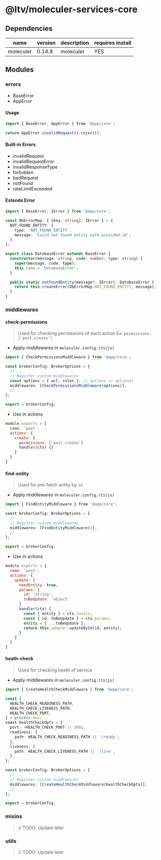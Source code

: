 # @ltv/moleculer-services-core

## Dependencies

| name      | version | description | requires install |
| --------- | ------- | ----------- | ---------------- |
| moleculer | 0.14.8  | moleculer   | YES              |

## Modules

### errors

- BaseError
- AppError

#### Usage

```ts
import { BaseError, AppError } from '@app/core';

return AppError.invalidRequest().reject();
```

#### Built-in Errors

- invalidRequest
- invalidRequestError
- invalidResponseType
- forbidden
- badRequest
- notFound
- rateLimitExceeded

#### Extends Error

```ts
import { BaseError, IError } from '@app/core';

const DbErrorMap: { [key: string]: IError } = {
  NOT_FOUND_ENTITY: {
    type: 'NOT_FOUND_ENTITY',
    message: 'Could not found entity with provided id',
  },
};

export class DatabaseError extends BaseError {
  constructor(message: string, code: number, type: string) {
    super(message, code, type);
    this.name = 'DatabaseError';
  }

  public static notFoundEntity(message?: IError): DatabaseError {
    return this.createError(DbErrorMap.NOT_FOUND_ENTITY, message);
  }
}
```

### middlewares

#### check-permissions

> Used for checking permissions of each action
> Ex: `permissions: ['post.create']`

- Apply middlewares in `moleculer.config.(ts|js)`

```ts
import { CheckPermissionsMiddleware } from '@app/core';

const brokerConfig: BrokerOptions = {
  // ...
  // Register custom middlewares
  const options = { acl, roles }; // options is optional
  middlewares: [CheckPermissionsMiddleware(options)],
  // ...
};

export = brokerConfig;
```

- Use in actions

```javascript
module.exports = {
  name: 'post',
  actions: {
    create: {
      permissions: ['post.create']
      handler(ctx) {}
    }
  }
}
```

#### find-entity

> Used for pre-fetch entity by `id`

- Apply middlewares in `moleculer.config.(ts|js)`

```ts
import { FindEntityMiddleware } from '@app/core';

const brokerConfig: BrokerOptions = {
  // ...
  // Register custom middlewares
  middlewares: [FindEntityMiddleware()],
  // ...
};

export = brokerConfig;
```

- Use in actions

```javascript
module.exports = {
  name: 'post',
  actions: {
    update: {
      needEntity: true,
      params: {
        id: 'string',
        toBeUpdate: 'object'
      }
      handler(ctx) {
        const { entity } = ctx.locals;
        const { id, toBeUpdate } = ctx.params;
        entity = { ...toBeUpdate };
        return this.adapter.updateById(id, entity);
      }
    }
  }
}
```

#### heath-check

> Used for checking heath of service

- Apply middlewares in `moleculer.config.(ts|js)`

```ts
import { CreateHealthCheckMiddleware } from '@app/core';

const {
  HEALTH_CHECK_READINESS_PATH,
  HEALTH_CHECK_LIVENESS_PATH,
  HEALTH_CHECK_PORT,
} = process.env;
const healthCheckOpts = {
  port: +HEALTH_CHECK_PORT || 3001,
  readiness: {
    path: HEALTH_CHECK_READINESS_PATH || '/ready',
  },
  liveness: {
    path: HEALTH_CHECK_LIVENESS_PATH || '/live',
  },
};

const brokerConfig: BrokerOptions = {
  // ...
  // Register custom middlewares
  middlewares: [CreateHealthCheckMiddleware(healthCheckOpts)],
  // ...
};

export = brokerConfig;
```

### mixins

> // TODO: Update later

### utils

> // TODO: Update later
